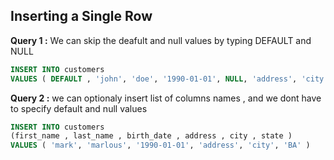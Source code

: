 ## Inserting a Single Row 

**Query 1 :**
We can skip the deafult and null values by typing DEFAULT and NULL
```sql
INSERT INTO customers
VALUES ( DEFAULT , 'john', 'doe', '1990-01-01', NULL, 'address', 'city', 'BA',DEFAULT )
```

**Query 2 :**
we can optionaly insert list of columns names  , and we dont have to specify default and null values

```sql
INSERT INTO customers 
(first_name , last_name , birth_date , address , city , state ) 
VALUES ( 'mark', 'marlous', '1990-01-01', 'address', 'city', 'BA' )
```